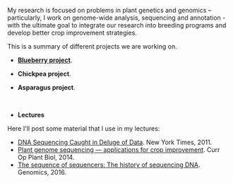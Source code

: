 My research is focused on problems in plant genetics and genomics – particularly, I work on genome-wide analysis, sequencing and annotation - with the ultimate goal to integrate our research into breeding programs and develop better crop improvement strategies. 

This is a summary of different projects we are working on.

  * **[Blueberry project](https://jdieramon.github.io/BlueberryProject/)**.

  * **Chickpea project**.

  * **Asparagus project**. 
    
    <br>
    
  * **Lectures**    
  
  Here I'll post some material that I use in my lectures:  
  
  * [DNA Sequencing Caught in Deluge of Data](http://www.nytimes.com/2011/12/01/business/dna-sequencing-caught-in-deluge-of-data.html). New York Times, 2011.  
  * [Plant genome sequencing — applications for crop improvement](https://www.sciencedirect.com/science/article/pii/S0958166913006435). Curr Op Plant Biol, 2014.  
  * [The sequence of sequencers: The history of sequencing DNA](files/2016%20History%20of%20Sequencing.pdf). Genomics, 2016.  
 
